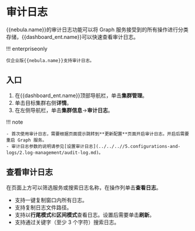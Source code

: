 # 审计日志

{{nebula.name}}的审计日志功能可以将 Graph 服务接受到的所有操作进行分类存储，{{dashboard_ent.name}}可以快速查看审计日志。

!!! enterpriseonly

    仅企业版{{nebula.name}}支持审计日志。

## 入口

1. 在{{dashboard_ent.name}}顶部导航栏，单击**集群管理**。
2. 单击目标集群右侧**详情**。
3. 在左侧导航栏，单击**集群信息**->**审计日志**。

!!! note

    - 首次使用审计日志，需要根据页面提示跳转到**更新配置**页面开启审计日志。开启后需要重启 Graph 服务。
    - 审计日志参数的说明请参见[设置审计日志](../../..//5.configurations-and-logs/2.log-management/audit-log.md)。

## 查看审计日志

在页面上方可以筛选服务或搜索日志名称，在操作列单击**查看日志**。

- 支持一键复制窗口内所有日志。
- 支持复制日志文件路径。
- 支持以**行尾模式**和**区间模式**查看日志。设置后需要单击**刷新**。
- 支持通过关键字（至少 3 个字符）搜索日志。
